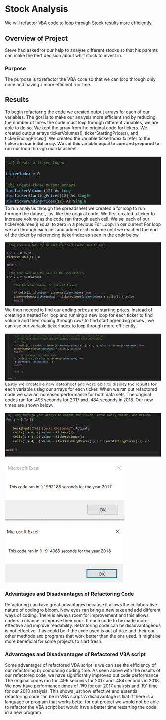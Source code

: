 # Stock Analysis
We will refactor VBA code to loop through Stock results more efficiently.
## Overview of Project
Steve had asked for our help to analyze different stocks so that his parents can make the best decision about what stock to invest in.
### Purpose
The purpose is to refactor the VBA code so that we can loop through only once and having a more efficient run time.
## Results
To begin refactoring the code we created output arrays for each of our variables. The goal is to make our analysis more efficient and by reducing the number of times the code must loop through different variables, we are able to do so. We kept the array from the original code for tickers. We created output arrays tickerVolumes(), tickerStartingPrices(), and tickerEndingPrices().  We created the variable tickerIndex to refer to the tickers in our initial array. We set this variable equal to zero and prepared to run our loop through our datasheet. <br>
<br>
![Create Output Arrays](Resources/screenshot1.png)
<br>
To run analysis through the spreadsheet we created a for loop to run through the dataset, just like the original code. We first created a ticker to increase volume as the code ran through each cell. We set each of our tickerVolumes(i) equal to zero in a previous For Loop. In our current For loop we ran through each cell and added each volume until we reached the end of the ticker by referencing tickerIndex as seen in the code below. <br>
<br>
![Find Total Volumes](Resources/screenshot2.png)
<br>
We then needed to find our ending prices and starting prices. Instead of creating a nested For loop and running a new loop for each ticker to find volume and then looping through rows to find starting/ending prices , we can use our variable tickerIndex to loop through more efficiently. <br>
<br>
![Find Starting and Ending Prices](Resources/screenshot3.png)
<br>
Lastly we created a new datasheet and were able to display the results for each variable using our arrays for each ticker. When we ran out refactored code we saw an increased performance for both data sets. The original codes ran for .496 seconds for 2017 and .484 seconds in 2018. Our new times are shown below. <br>
<br>
![Display Refactored Results](Resources/screenshot4.png)<br>
<br>
![VBA Challenge 2017](Resources/VBA_Challenge_2017.png)<br>
<br>
![VBA Challenge 2018](Resources/VBA_Challenge_2018.png)
<br>

### Advantages and Disadvantages of Refactoring Code
Refactoring can have great advantages because it allows the collaborative nature of coding to bloom. New eyes can bring a new take and add different ways of coding. There is always room for improvement and this allows coders a chance to improve their code. It each code to be made more effective and improve readability. 
Refactoring code can be disadvantageous is not effective. This could be if the code used is out of date and their our other methods and programs that work better than the one used. It might be more beneficial for some projects to start fresh.
### Advantages and Disadvantages of Refactored VBA script
Some advantages of refactored VBA script is we can see the efficiency of our refactoring by comparing coding time. As seen above with the results of our refactored code, we have significantly improved out code performance. The original codes ran for .496 seconds for 2017 and .484 seconds in 2018. We now have performance times of .199 for our 2017 analysis and .191 time for our 2018 analysis. This shows just how effective and essential refactoring code can be in VBA script. A disadvantage is that if there is a language or program that works better for out project we would not be able to refactor the VBA script but would have a better time restarting the code in a new program. 
